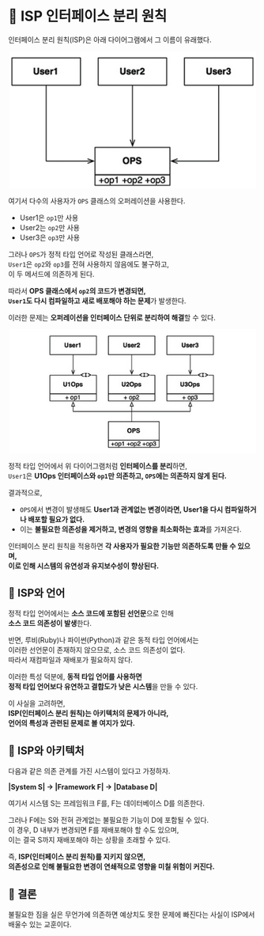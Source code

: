 # 📕 ISP 인터페이스 분리 원칙
인터페이스 분리 원칙(ISP)은 아래 다이어그램에서 그 이름이 유래했다.  

<img src="../Clean Architecture-로버트.C 마틴/img/10_1.png" alt="설명" width="500" style="display: block; margin: auto;">

여기서 다수의 사용자가 `OPS` 클래스의 오퍼레이션을 사용한다.  
- User1은 `op1`만 사용  
- User2는 `op2`만 사용  
- User3은 `op3`만 사용  

그러나 `OPS`가 정적 타입 언어로 작성된 클래스라면,  
`User1`은 `op2`와 `op3`를 전혀 사용하지 않음에도 불구하고,  
이 두 메서드에 의존하게 된다.  

따라서 **OPS 클래스에서 `op2`의 코드가 변경되면,  
`User1`도 다시 컴파일하고 새로 배포해야 하는 문제**가 발생한다.  

이러한 문제는 **오퍼레이션을 인터페이스 단위로 분리하여 해결**할 수 있다.  

<img src="../Clean Architecture-로버트.C 마틴/img/10_2.png" alt="설명" width="500" style="display: block; margin: auto;">

정적 타입 언어에서 위 다이어그램처럼 **인터페이스를 분리**하면,  
`User1`은 **U1Ops 인터페이스와 `op1`만 의존하고, `OPS`에는 의존하지 않게 된다.**  

결과적으로,  
- `OPS`에서 변경이 발생해도 **User1과 관계없는 변경이라면, User1을 다시 컴파일하거나 배포할 필요가 없다.**  
- 이는 **불필요한 의존성을 제거하고, 변경의 영향을 최소화하는 효과**를 가져온다.  

인터페이스 분리 원칙을 적용하면 **각 사용자가 필요한 기능만 의존하도록 만들 수 있으며,  
이로 인해 시스템의 유연성과 유지보수성이 향상된다.**  

## 📗 ISP와 언어
정적 타입 언어에서는 **소스 코드에 포함된 선언문**으로 인해  
**소스 코드 의존성이 발생**한다.  

반면, 루비(Ruby)나 파이썬(Python)과 같은 동적 타입 언어에서는  
이러한 선언문이 존재하지 않으므로, 소스 코드 의존성이 없다.  
따라서 재컴파일과 재배포가 필요하지 않다.  

이러한 특성 덕분에, **동적 타입 언어를 사용하면  
정적 타입 언어보다 유연하고 결합도가 낮은 시스템**을 만들 수 있다.  

이 사실을 고려하면,  
**ISP(인터페이스 분리 원칙)는 아키텍처의 문제가 아니라,  
언어의 특성과 관련된 문제로 볼 여지가 있다.**  

## 📗 ISP와 아키텍처
다음과 같은 의존 관계를 가진 시스템이 있다고 가정하자.  

**|System S| → |Framework F| → |Database D|**  

여기서 시스템 S는 프레임워크 F를, F는 데이터베이스 D를 의존한다.  

그러나 F에는 S와 전혀 관계없는 불필요한 기능이 D에 포함될 수 있다.  
이 경우, D 내부가 변경되면 F를 재배포해야 할 수도 있으며,  
이는 결국 S까지 재배포해야 하는 상황을 초래할 수 있다.  

즉, **ISP(인터페이스 분리 원칙)를 지키지 않으면,  
의존성으로 인해 불필요한 변경이 연쇄적으로 영향을 미칠 위험이 커진다.**  

## 📗 결론
불필요한 짐을 실은 무언가에 의존하면 예상치도 못한 문제에 빠진다는 사실이 ISP에서 배울수 있는 교훈이다.